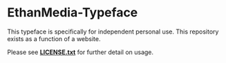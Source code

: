 # EthanMedia-Typeface
This typeface is specifically for independent personal use. 
This repository exists as a function of a website.

Please see **[LICENSE.txt](https://github.com/Ethan-Media/EthanMedia-Typeface/blob/15c0254876bc4f994e24654ce8be93cf951bd502/LICENSE.txt)** for further detail on usage.
